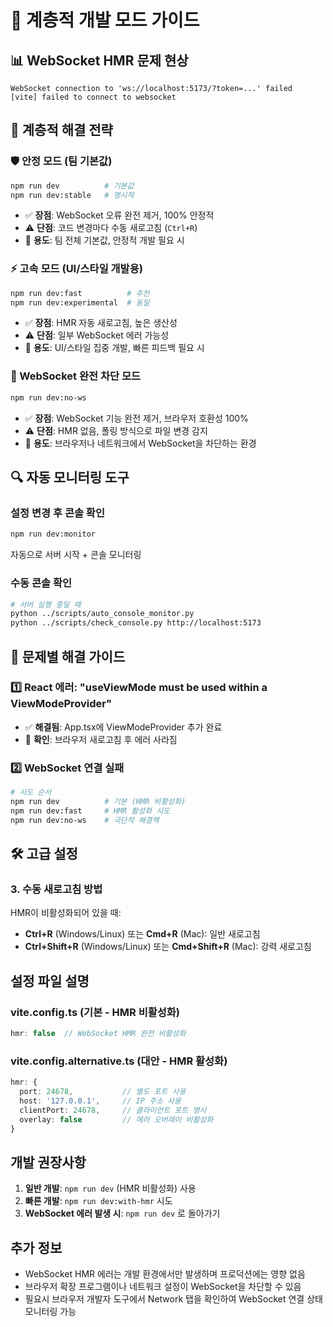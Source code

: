 # 🚀 계층적 개발 모드 가이드

## 📊 WebSocket HMR 문제 현상
```
WebSocket connection to 'ws://localhost:5173/?token=...' failed
[vite] failed to connect to websocket
```

## 🎯 계층적 해결 전략

### 🛡️ 안정 모드 (팀 기본값)
```bash
npm run dev          # 기본값
npm run dev:stable   # 명시적
```
- ✅ **장점**: WebSocket 오류 완전 제거, 100% 안정적
- ⚠️ **단점**: 코드 변경마다 수동 새로고침 (`Ctrl+R`)
- 🎯 **용도**: 팀 전체 기본값, 안정적 개발 필요 시

### ⚡ 고속 모드 (UI/스타일 개발용)
```bash
npm run dev:fast          # 추천
npm run dev:experimental  # 동일
```
- ✅ **장점**: HMR 자동 새로고침, 높은 생산성
- ⚠️ **단점**: 일부 WebSocket 에러 가능성
- 🎯 **용도**: UI/스타일 집중 개발, 빠른 피드백 필요 시

### 🚫 WebSocket 완전 차단 모드
```bash
npm run dev:no-ws
```
- ✅ **장점**: WebSocket 기능 완전 제거, 브라우저 호환성 100%
- ⚠️ **단점**: HMR 없음, 폴링 방식으로 파일 변경 감지
- 🎯 **용도**: 브라우저나 네트워크에서 WebSocket을 차단하는 환경

## 🔍 자동 모니터링 도구

### 설정 변경 후 콘솔 확인
```bash
npm run dev:monitor
```
자동으로 서버 시작 + 콘솔 모니터링

### 수동 콘솔 확인
```bash
# 서버 실행 중일 때
python ../scripts/auto_console_monitor.py
python ../scripts/check_console.py http://localhost:5173
```

## 🔧 문제별 해결 가이드

### 1️⃣ React 에러: "useViewMode must be used within a ViewModeProvider"
- ✅ **해결됨**: App.tsx에 ViewModeProvider 추가 완료
- 🔄 **확인**: 브라우저 새로고침 후 에러 사라짐

### 2️⃣ WebSocket 연결 실패
```bash
# 시도 순서
npm run dev          # 기본 (HMR 비활성화)
npm run dev:fast     # HMR 활성화 시도  
npm run dev:no-ws    # 극단적 해결책
```

## 🛠️ 고급 설정

### 3. 수동 새로고침 방법
HMR이 비활성화되어 있을 때:
- **Ctrl+R** (Windows/Linux) 또는 **Cmd+R** (Mac): 일반 새로고침
- **Ctrl+Shift+R** (Windows/Linux) 또는 **Cmd+Shift+R** (Mac): 강력 새로고침

## 설정 파일 설명

### vite.config.ts (기본 - HMR 비활성화)
```typescript
hmr: false  // WebSocket HMR 완전 비활성화
```

### vite.config.alternative.ts (대안 - HMR 활성화)
```typescript
hmr: {
  port: 24678,           // 별도 포트 사용
  host: '127.0.0.1',     // IP 주소 사용
  clientPort: 24678,     // 클라이언트 포트 명시
  overlay: false         // 에러 오버레이 비활성화
}
```

## 개발 권장사항

1. **일반 개발**: `npm run dev` (HMR 비활성화) 사용
2. **빠른 개발**: `npm run dev:with-hmr` 시도
3. **WebSocket 에러 발생 시**: `npm run dev` 로 돌아가기

## 추가 정보

- WebSocket HMR 에러는 개발 환경에서만 발생하며 프로덕션에는 영향 없음
- 브라우저 확장 프로그램이나 네트워크 설정이 WebSocket을 차단할 수 있음
- 필요시 브라우저 개발자 도구에서 Network 탭을 확인하여 WebSocket 연결 상태 모니터링 가능